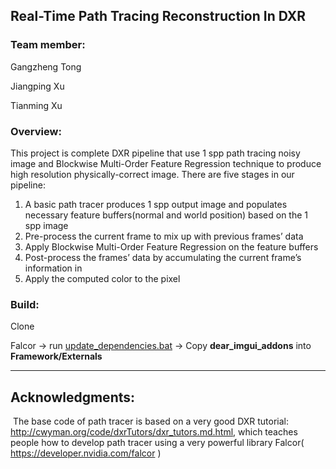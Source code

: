 ## Real-Time Path Tracing Reconstruction In DXR

### Team member:

Gangzheng Tong

Jiangping Xu

Tianming Xu

### Overview:

This project is complete DXR pipeline that use 1 spp path tracing noisy image and Blockwise Multi-Order Feature Regression technique to produce high resolution physically-correct image. There are five stages in our pipeline:

1. A basic path tracer produces 1 spp output image and populates necessary feature buffers(normal and world position) based on the 1 spp image
2. Pre-process the current frame to mix up with previous frames’ data
3. Apply Blockwise Multi-Order Feature Regression on the feature buffers
4. Post-process the frames’ data by accumulating the current frame’s information in
5. Apply the computed color to the pixel



### Build:

Clone

Falcor -> run [update_dependencies.bat](https://github.com/gztong/BMFR-DXR-Denoiser/blob/master/Falcor/update_dependencies.bat) -> Copy **dear_imgui_addons** into **Framework/Externals**





----------------------------------------------------------------------------------------------
Acknowledgments:
----------------------------------------------------------------------------------------------

​	The base code of path tracer is based on a very good DXR tutorial:  http://cwyman.org/code/dxrTutors/dxr_tutors.md.html, which teaches people how to develop path tracer using a very powerful library Falcor( https://developer.nvidia.com/falcor )